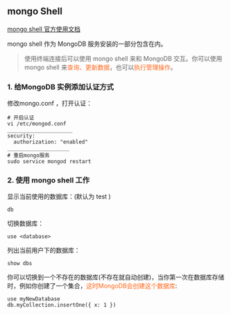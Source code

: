 ## mongo Shell

[mongo shell 官方使用文档](https://docs.mongodb.com/manual/mongo/)

mongo shell 作为 MongoDB 服务安装的一部分包含在内。

> 使用终端连接后可以使用 mongo shell 来和 MongoDB 交互。你可以使用 mongo shell 来<span style="color:#ff661a">查询、更新数据</span>，也可以<span style="color:#ff661a">执行管理操作</span>。

### 1. 给MongoDB 实例添加认证方式

修改mongo.conf ，打开认证：

```shell
# 开启认证
vi /etc/mongod.conf
_____________________
security:
  authorization: "enabled"
____________________
# 重启mongo服务
sudo service mongod restart
```



### 2. 使用 mongo shell 工作

显示当前使用的数据库：(默认为 test )

```shell
db
```

切换数据库：

```
use <database>
```

列出当前用户下的数据库：

```
show dbs
```

你可以切换到一个不存在的数据库(不存在就自动创建)，当你第一次在数据库存储时，例如你创建了一个集合，<span style="color:#ff661a">这时MongoDB会创建这个数据库</span>:

```shell
use myNewDatabase
db.myCollection.insertOne({ x: 1 })
```